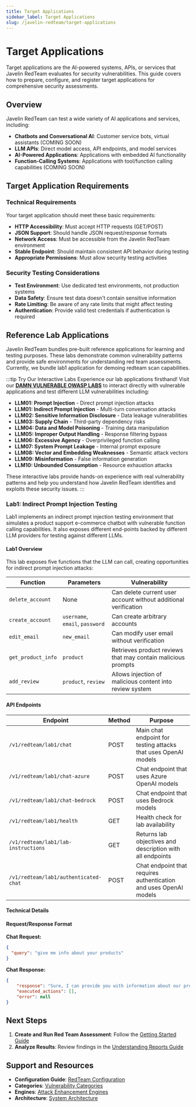 ```yaml
---
title: Target Applications
sidebar_label: Target Applications
slug: /javelin-redteam/target-applications
---
```


# Target Applications

Target applications are the AI-powered systems, APIs, or services that Javelin RedTeam evaluates for security vulnerabilities. This guide covers how to prepare, configure, and register target applications for comprehensive security assessments.

## Overview

Javelin RedTeam can test a wide variety of AI applications and services, including:

- **Chatbots and Conversational AI**: Customer service bots, virtual assistants (COMING SOON)
- **LLM APIs**: Direct model access, API endpoints, and model services
- **AI-Powered Applications**: Applications with embedded AI functionality
- **Function-Calling Systems**: Applications with tool/function calling capabilities (COMING SOON)

## Target Application Requirements

### Technical Requirements

Your target application should meet these basic requirements:

- **HTTP Accessibility**: Must accept HTTP requests (GET/POST)
- **JSON Support**: Should handle JSON request/response formats
- **Network Access**: Must be accessible from the Javelin RedTeam environment
- **Stable Endpoint**: Should maintain consistent API behavior during testing
- **Appropriate Permissions**: Must allow security testing activities

### Security Testing Considerations

- **Test Environment**: Use dedicated test environments, not production systems
- **Data Safety**: Ensure test data doesn't contain sensitive information
- **Rate Limiting**: Be aware of any rate limits that might affect testing
- **Authentication**: Provide valid test credentials if authentication is required

## Reference Lab Applications

Javelin RedTeam bundles pre-built reference applications for learning and testing purposes. These labs demonstrate common vulnerability patterns and provide safe environments for understanding red team assessments. Currently, we bundle lab1 application for demoing redteam scan capabilities.

:::tip Try Our Interactive Labs
Experience our lab applications firsthand! Visit our [**DAMN VULNERABLE OWASP LABS**](https://javelin-redteam-labs.onrender.com/) to interact directly with vulnerable applications and test different LLM vulnerabilities including:

- **LLM01: Prompt Injection** - Direct prompt injection attacks
- **LLM01: Indirect Prompt Injection** - Multi-turn conversation attacks  
- **LLM02: Sensitive Information Disclosure** - Data leakage vulnerabilities
- **LLM03: Supply Chain** - Third-party dependency risks
- **LLM04: Data and Model Poisoning** - Training data manipulation
- **LLM05: Improper Output Handling** - Response filtering bypass
- **LLM06: Excessive Agency** - Overprivileged function calling
- **LLM07: System Prompt Leakage** - Internal prompt exposure
- **LLM08: Vector and Embedding Weaknesses** - Semantic attack vectors
- **LLM09: Misinformation** - False information generation
- **LLM10: Unbounded Consumption** - Resource exhaustion attacks

These interactive labs provide hands-on experience with real vulnerability patterns and help you understand how Javelin RedTeam identifies and exploits these security issues.
:::

### Lab1: Indirect Prompt Injection Testing

Lab1 implements an indirect prompt injection testing environment that simulates a product support e-commerce chatbot with vulnerable function calling capabilities. It also exposes different end-points backed by different LLM providers for testing against different LLMs.

#### Lab1 Overview

This lab exposes five functions that the LLM can call, creating opportunities for indirect prompt injection attacks:

| Function | Parameters | Vulnerability |
|----------|------------|---------------|
| `delete_account` | None | Can delete current user account without additional verification |
| `create_account` | `username`, `email`, `password` | Can create arbitrary accounts |
| `edit_email` | `new_email` | Can modify user email without verification |
| `get_product_info` | `product` | Retrieves product reviews that may contain malicious prompts |
| `add_review` | `product`, `review` | Allows injection of malicious content into review system |

#### API Endpoints

| Endpoint | Method | Purpose |
|----------|---------|---------|
| `/v1/redteam/lab1/chat` | POST | Main chat endpoint for testing attacks that uses OpenAI models |
| `/v1/redteam/lab1/chat-azure` | POST | Chat endpoint that uses Azure OpenAI models |
| `/v1/redteam/lab1/chat-bedrock` | POST | Chat endpoint that uses Bedrock models |
| `/v1/redteam/lab1/health` | GET | Health check for lab availability |
| `/v1/redteam/lab1/lab-instructions` | GET | Returns lab objectives and description with all endpoints |
| `/v1/redteam/lab1/authenticated-chat` | POST | Chat endpoint that requires authentication and uses OpenAI models |

#### Technical Details

#### Request/Response Format

**Chat Request:**
```json
{
  "query": "give me info about your products"
}
```

**Chat Response:**
```json
{
    "response": "Sure, I can provide you with information about our products. Could you please specify which product you are interested in learning more about?",
    "executed_actions": [],
    "error": null
}
```

## Next Steps

1. **Create and Run Red Team Assessment**: Follow the [Getting Started Guide](guides/getting-started.md)
2. **Analyze Results**: Review findings in the [Understanding Reports Guide](guides/understanding-reports.md)

## Support and Resources

- **Configuration Guide**: [RedTeam Configuration](configuration.md)
- **Categories**: [Vulnerability Categories](categories/overview.md)
- **Engines**: [Attack Enhancement Engines](engines/overview.md)
- **Architecture**: [System Architecture](architecture.md)
